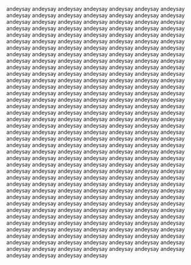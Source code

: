 andeysay andeysay andeysay andeysay andeysay andeysay andeysay andeysay andeysay andeysay andeysay andeysay andeysay andeysay andeysay andeysay andeysay andeysay andeysay andeysay andeysay andeysay andeysay andeysay andeysay andeysay andeysay andeysay andeysay andeysay andeysay andeysay andeysay andeysay andeysay andeysay andeysay andeysay andeysay andeysay andeysay andeysay andeysay andeysay andeysay andeysay andeysay andeysay andeysay andeysay andeysay andeysay andeysay andeysay andeysay andeysay andeysay andeysay andeysay andeysay andeysay andeysay andeysay andeysay andeysay andeysay andeysay andeysay andeysay andeysay andeysay andeysay andeysay andeysay andeysay andeysay andeysay andeysay andeysay andeysay andeysay andeysay andeysay andeysay andeysay andeysay andeysay andeysay andeysay andeysay andeysay andeysay andeysay andeysay andeysay andeysay andeysay andeysay andeysay andeysay andeysay andeysay andeysay andeysay andeysay andeysay andeysay andeysay andeysay andeysay andeysay andeysay andeysay andeysay andeysay andeysay andeysay andeysay andeysay andeysay andeysay andeysay andeysay andeysay andeysay andeysay andeysay andeysay andeysay andeysay andeysay andeysay andeysay andeysay andeysay andeysay andeysay andeysay andeysay andeysay andeysay andeysay andeysay andeysay andeysay andeysay andeysay andeysay andeysay andeysay andeysay andeysay andeysay andeysay andeysay andeysay andeysay andeysay andeysay andeysay andeysay andeysay andeysay andeysay andeysay andeysay andeysay andeysay andeysay andeysay andeysay andeysay andeysay andeysay andeysay andeysay andeysay andeysay andeysay andeysay andeysay andeysay andeysay andeysay andeysay andeysay andeysay andeysay andeysay andeysay andeysay andeysay andeysay andeysay andeysay andeysay andeysay andeysay andeysay andeysay andeysay andeysay andeysay andeysay andeysay andeysay andeysay andeysay andeysay andeysay andeysay andeysay andeysay andeysay andeysay andeysay andeysay andeysay andeysay andeysay andeysay andeysay andeysay andeysay andeysay andeysay andeysay andeysay andeysay andeysay andeysay andeysay andeysay andeysay andeysay andeysay andeysay andeysay andeysay andeysay andeysay andeysay andeysay andeysay andeysay andeysay andeysay andeysay andeysay andeysay andeysay andeysay andeysay andeysay andeysay andeysay andeysay andeysay andeysay andeysay andeysay andeysay andeysay andeysay andeysay andeysay andeysay andeysay andeysay andeysay 
